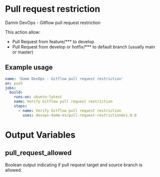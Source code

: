 # Pull request restriction

Damm DevOps - Gitflow pull request restriction

This action allow:

- Pull Request from feature/*** to develop
- Pull Request from develop or hotfix/*** to default branch (usually main or master)
## Example usage

```yaml
name: 'Damm DevOps - Gitflow pull request restriction'
on: push
jobs:
  build:
    runs-on: ubuntu-latest
    name: Verify Gitflow pull request restriction
    steps:
      - name: Verify Gitflow pull request restriction
        uses: devops-damm-es/pull-request-restriction@v1.0.0
```
# Output Variables

## pull_request_allowed

Boolean output indicating if pull request target and source branch is allowed.